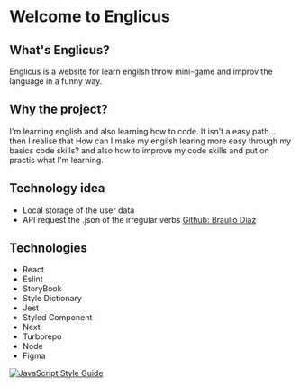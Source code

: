 # Welcome to Englicus

## What's Englicus?

Englicus is a website for learn engilsh throw mini-game and improv the language in a funny way.

## Why the project?

I'm learning english and also learning how to code. It isn't a easy path... then I realise that How can I make my engilsh learing more easy through my basics code skills? and also how to improve my code skills and put on practis what I'm learning.

## Technology idea

-   Local storage of the user data
-   API request the .json of the irregular verbs [Github: Braulio Diaz](https://github.com/brauliodiez/irregular-verbs-english-json)

## Technologies

-   React
-   Eslint
-   StoryBook
-   Style Dictionary
-   Jest
-   Styled Component
-   Next
-   Turborepo
-   Node
-   Figma

[![JavaScript Style Guide](https://cdn.rawgit.com/standard/standard/master/badge.svg)](https://github.com/standard/standard)

